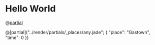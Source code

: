 # Hello World

@[partial]( "../render/partials/_places/brazil.jade" )

@[partial]("../render/partials/_places/any.jade"; { "place": "Gastown", "time": 0 })